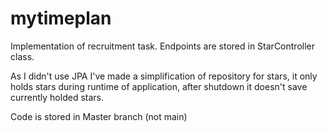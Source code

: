 # mytimeplan

Implementation of recruitment task.
Endpoints are stored in StarController class.

As I didn't use JPA I've made a simplification of repository for stars, it only holds stars during runtime of application, after shutdown it doesn't save currently holded stars.

Code is stored in Master branch (not main)
